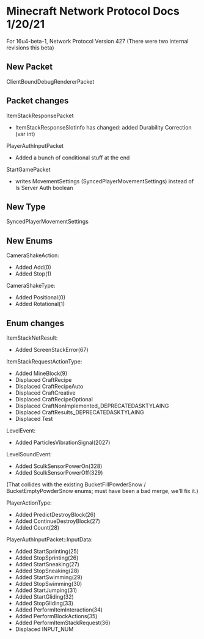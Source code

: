 # Minecraft Network Protocol Docs 1/20/21
For 16u4-beta-1, Network Protocol Version 427 
(There were two internal revisions this beta)

## New Packet
ClientBoundDebugRendererPacket

## Packet changes
ItemStackResponsePacket
* ItemStackResponseSlotInfo has changed: added Durability Correction (var int)

PlayerAuthInputPacket
* Added a bunch of conditional stuff at the end

StartGamePacket
* writes MovementSettings (SyncedPlayerMovementSettings) instead of Is Server Auth boolean

## New Type
SyncedPlayerMovementSettings

## New Enums
CameraShakeAction:
* Added Add(0)
* Added Stop(1)

CameraShakeType:
* Added Positional(0)
* Added Rotational(1)

## Enum changes
ItemStackNetResult:
* Added ScreenStackError(67)

ItemStackRequestActionType:
* Added MineBlock(9)
* Displaced CraftRecipe
* Displaced CraftRecipeAuto
* Displaced CraftCreative
* Displaced CraftRecipeOptional
* Displaced CraftNonImplemented_DEPRECATEDASKTYLAING
* Displaced CraftResults_DEPRECATEDASKTYLAING
* Displaced Test

LevelEvent:
* Added ParticlesVibrationSignal(2027)

LevelSoundEvent:
* Added SculkSensorPowerOn(328)
* Added SculkSensorPowerOff(329)

(That collides with the existing BucketFillPowderSnow / BucketEmptyPowderSnow enums; must have been a bad merge, we'll fix it.)

PlayerActionType:
* Added PredictDestroyBlock(26)
* Added ContinueDestroyBlock(27)
* Added Count(28)

PlayerAuthInputPacket::InputData:
* Added StartSprinting(25)
* Added StopSprinting(26)
* Added StartSneaking(27)
* Added StopSneaking(28)
* Added StartSwimming(29)
* Added StopSwimming(30)
* Added StartJumping(31)
* Added StartGliding(32)
* Added StopGliding(33)
* Added PerformItemInteraction(34)
* Added PerformBlockActions(35)
* Added PerformItemStackRequest(36)
* Displaced INPUT_NUM